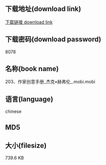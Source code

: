 ## 下载地址(download link)
[下载链接 download link](https://voluble-croquembouche-d321dc.netlify.app/?s=203%E3%80%81%E4%BD%9C%E5%AE%B6%E5%88%9B%E6%84%8F%E6%89%8B%E5%86%8C_%E6%9D%B0%E5%85%8B%E2%80%A2%E8%B5%AB%E5%BC%97%E4%BC%A6_.mobi)

## 下载密码(download password)
8078

## 名称(book name)
203、作家创意手册_杰克•赫弗伦_.mobi.mobi

## 语言(language)
chinese

## MD5


## 大小(filesize)
739.6 KB
